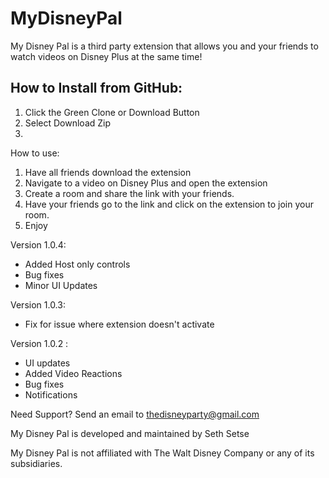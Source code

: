 # MyDisneyPal
My Disney Pal is a third party extension that allows you and your friends to watch videos on Disney Plus at the same time!

How to Install from GitHub:
--------------------------
1. Click the Green Clone or Download Button
2. Select Download Zip
3. 

How to use:
1. Have all friends download the extension
2. Navigate to a video on Disney Plus and open the extension
3. Create a room and share the link with your friends.
4. Have your friends go to the link and click on the extension to join your room.
5. Enjoy

Version 1.0.4:
- Added Host only controls
- Bug fixes
- Minor UI Updates

Version 1.0.3:
- Fix for issue where extension doesn't activate

Version 1.0.2 :
- UI updates
- Added Video Reactions
- Bug fixes
- Notifications

Need Support?
Send an email to thedisneyparty@gmail.com

My Disney Pal is developed and maintained by Seth Setse

My Disney Pal is not affiliated with The Walt Disney Company or any of its subsidiaries.
